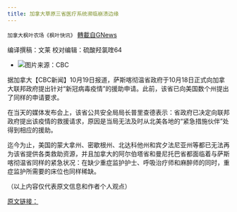 ```yaml
---
title: 加拿大草原三省医疗系统濒临崩溃边缘
---
```

`加拿大枫叶农场《枫叶快讯》` [轉載自GNews](https://gnews.org/zh-hans/1606915/)

编译撰稿：文莱        校对编辑：硫酸羟氯喹64

- ![](https://assets.gnews.org/wp-content/uploads/2021/10/s-1-edited.jpg)图片来源：CBC


据加拿大【CBC新闻】10月19日报道，萨斯喀彻温省政府于10月18日正式向加拿大联邦政府提出针对“新冠病毒疫情”的援助申请。此前，该省已向美国数个州提出了同样的申请要求。

在当天的媒体发布会上，该省公共安全局局长普里查德表示：省政府已决定向联邦政府提出该疫情的救援请求，原因是当局无法及时从北美各地的“紧急措施伙伴”处得到相应的援助。

迄今为止，美国的蒙大拿州、密歇根州、北达科他州和宾夕法尼亚州等都已无法再为该省提供各类救助资源，并且加拿大的阿尔伯塔省和曼尼托巴省都面临着与萨斯喀彻温省同样的紧急状况：在缺少重症监护护士、呼吸治疗师和麻醉师的同时，重症监护所需要的床位也同样稀缺。

（以上内容仅代表原文信息和作者个人观点）

[原文链接：](https://www.cbc.ca/news/canada/saskatchewan/sask-covid-us-states-1.6216622)
